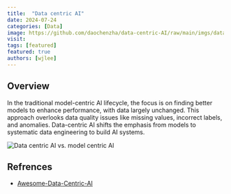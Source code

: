 ```yaml
---
title:  "Data centric AI"
date: 2024-07-24
categories: [Data]
image: https://github.com/daochenzha/data-centric-AI/raw/main/imgs/data-centric.png
visit:
tags: [featured]
featured: true
authors: [wjlee]
---
```


## Overview

In the traditional model-centric AI lifecycle, the focus is on finding better models to enhance performance, with data largely unchanged. This approach overlooks data quality issues like missing values, incorrect labels, and anomalies. Data-centric AI shifts the emphasis from models to systematic data engineering to build AI systems.

![Data centric AI vs. model centric AI](https://github.com/daochenzha/data-centric-AI/raw/main/imgs/data-centric.png)
## Refrences
* [Awesome-Data-Centric-AI](https://github.com/daochenzha/data-centric-AI)